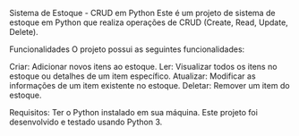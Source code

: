 Sistema de Estoque - CRUD em Python
Este é um projeto de sistema de estoque em Python que realiza operações de CRUD (Create, Read, Update, Delete).

Funcionalidades
O projeto possui as seguintes funcionalidades:

Criar: Adicionar novos itens ao estoque.
Ler: Visualizar todos os itens no estoque ou detalhes de um item específico.
Atualizar: Modificar as informações de um item existente no estoque.
Deletar: Remover um item do estoque.

Requisitos:
Ter o Python instalado em sua máquina. Este projeto foi desenvolvido e testado usando Python 3.
